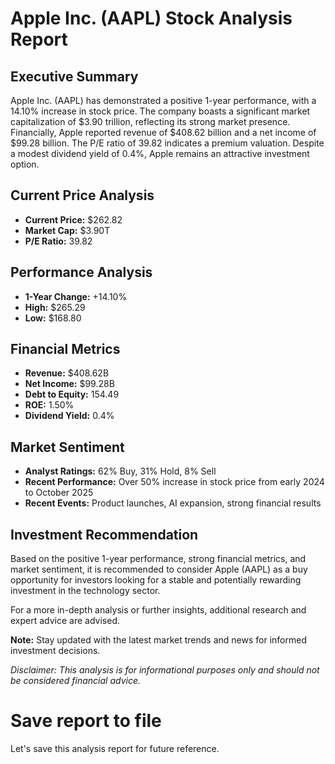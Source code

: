 # Apple Inc. (AAPL) Stock Analysis Report

## Executive Summary
Apple Inc. (AAPL) has demonstrated a positive 1-year performance, with a 14.10% increase in stock price. The company boasts a significant market capitalization of $3.90 trillion, reflecting its strong market presence. Financially, Apple reported revenue of $408.62 billion and a net income of $99.28 billion. The P/E ratio of 39.82 indicates a premium valuation. Despite a modest dividend yield of 0.4%, Apple remains an attractive investment option.

## Current Price Analysis
- **Current Price:** $262.82
- **Market Cap:** $3.90T
- **P/E Ratio:** 39.82

## Performance Analysis
- **1-Year Change:** +14.10%
- **High:** $265.29
- **Low:** $168.80

## Financial Metrics
- **Revenue:** $408.62B
- **Net Income:** $99.28B
- **Debt to Equity:** 154.49
- **ROE:** 1.50%
- **Dividend Yield:** 0.4%

## Market Sentiment
- **Analyst Ratings:** 62% Buy, 31% Hold, 8% Sell
- **Recent Performance:** Over 50% increase in stock price from early 2024 to October 2025
- **Recent Events:** Product launches, AI expansion, strong financial results

## Investment Recommendation
Based on the positive 1-year performance, strong financial metrics, and market sentiment, it is recommended to consider Apple (AAPL) as a buy opportunity for investors looking for a stable and potentially rewarding investment in the technology sector.

For a more in-depth analysis or further insights, additional research and expert advice are advised.

**Note:** Stay updated with the latest market trends and news for informed investment decisions.

*Disclaimer: This analysis is for informational purposes only and should not be considered financial advice.*

# Save report to file
Let's save this analysis report for future reference.